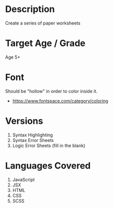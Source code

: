 # Description
Create a series of paper worksheets 

# Target Age / Grade
Age 5+


# Font
Should be "hollow" in order to color inside it.
- https://www.fontspace.com/category/coloring

# Versions
1. Syntax Highlighting
2. Syntax Error Sheets
3. Logic Error Sheets (fill in the blank)

# Languages Covered
1. JavaScript
4. JSX
5. HTML
6. CSS
7. SCSS